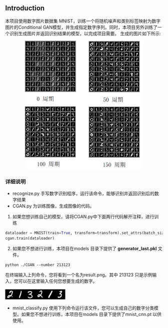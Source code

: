 ## Introduction
本项目使用数字图片数据集 MNIST，训练一个将随机噪声和类别标签映射为数字图片的Conditional GAN模型，并生成指定数字序列。同时，本项目另外训练了一个识别生成图片并返回识别结果的模型，以完成项目需要。
生成的图片如下所示:
<div align="center">
    <img src="https://github.com/wapitil/Gan_MNIST/blob/main/docx_img/0_150.png" alt="Generated Image" style="width: 75%;">
</div>

### 详细说明
- recognize.py 手写数字识别程序，运行该命令，能够识别并返回识别后的数字结果
- CGAN.py 为训练图像，生成图像的代码。
1. 如果您想训练自己的模型，请将CGAN.py中下面两行代码解开注释，进行训练
```python
dataloader = MNIST(train=True, transform=transform).set_attrs(batch_size=opt.batch_size, shuffle=True)
cgan.train(dataloader) 
```
2. 如果您不想进行训练，本项目在models 目录下提供了 **generator_last.pkl** 文件。
```
python ./CGAN --number 213123
```
在终端输入上列命令，您将看到一个名为result.png。其中 213123 只是示例输入，您可以在这里输入任何您想要生成的数字。
<br> </br>
![img](https://github.com/wapitil/Gan_MNIST/blob/main/result.png)

- mnist_classify.py 使用下列命令运行该文件，您可以生成自己的数字分类模型。如果您不想进行训练，本项目在models 目录下提供了mnist_cnn.pt 以供使用。




